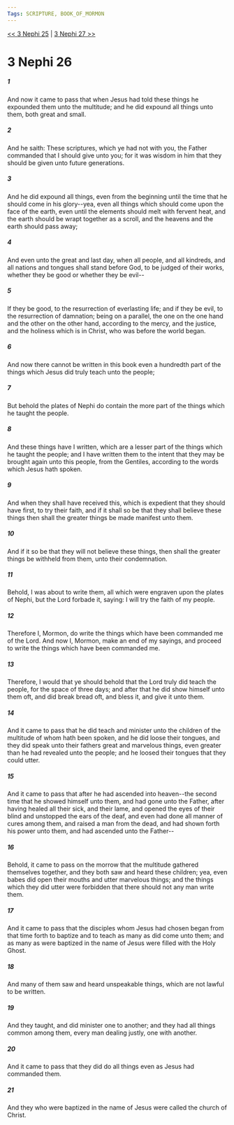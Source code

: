 ```yaml
---
Tags: SCRIPTURE, BOOK_OF_MORMON
---
```


[<< 3 Nephi 25](BOOK_OF_MORMON/11_3_Nephi/3_Nephi_25.md) | [3 Nephi 27 >>](BOOK_OF_MORMON/11_3_Nephi/3_Nephi_27.md)

# 3 Nephi 26

##### 1
 And now it came to pass that when Jesus had told these things he expounded them unto the multitude; and he did expound all things unto them, both great and small.
##### 2
 And he saith: These scriptures, which ye had not with you, the Father commanded that I should give unto you; for it was wisdom in him that they should be given unto future generations.
##### 3
 And he did expound all things, even from the beginning until the time that he should come in his glory--yea, even all things which should come upon the face of the earth, even until the elements should melt with fervent heat, and the earth should be wrapt together as a scroll, and the heavens and the earth should pass away;
##### 4
 And even unto the great and last day, when all people, and all kindreds, and all nations and tongues shall stand before God, to be judged of their works, whether they be good or whether they be evil--
##### 5
 If they be good, to the resurrection of everlasting life; and if they be evil, to the resurrection of damnation; being on a parallel, the one on the one hand and the other on the other hand, according to the mercy, and the justice, and the holiness which is in Christ, who was before the world began.
##### 6
 And now there cannot be written in this book even a hundredth part of the things which Jesus did truly teach unto the people;
##### 7
 But behold the plates of Nephi do contain the more part of the things which he taught the people.
##### 8
 And these things have I written, which are a lesser part of the things which he taught the people; and I have written them to the intent that they may be brought again unto this people, from the Gentiles, according to the words which Jesus hath spoken.
##### 9
 And when they shall have received this, which is expedient that they should have first, to try their faith, and if it shall so be that they shall believe these things then shall the greater things be made manifest unto them.
##### 10
 And if it so be that they will not believe these things, then shall the greater things be withheld from them, unto their condemnation.
##### 11
 Behold, I was about to write them, all which were engraven upon the plates of Nephi, but the Lord forbade it, saying: I will try the faith of my people.
##### 12
 Therefore I, Mormon, do write the things which have been commanded me of the Lord. And now I, Mormon, make an end of my sayings, and proceed to write the things which have been commanded me.
##### 13
 Therefore, I would that ye should behold that the Lord truly did teach the people, for the space of three days; and after that he did show himself unto them oft, and did break bread oft, and bless it, and give it unto them.
##### 14
 And it came to pass that he did teach and minister unto the children of the multitude of whom hath been spoken, and he did loose their tongues, and they did speak unto their fathers great and marvelous things, even greater than he had revealed unto the people; and he loosed their tongues that they could utter.
##### 15
 And it came to pass that after he had ascended into heaven--the second time that he showed himself unto them, and had gone unto the Father, after having healed all their sick, and their lame, and opened the eyes of their blind and unstopped the ears of the deaf, and even had done all manner of cures among them, and raised a man from the dead, and had shown forth his power unto them, and had ascended unto the Father--
##### 16
 Behold, it came to pass on the morrow that the multitude gathered themselves together, and they both saw and heard these children; yea, even babes did open their mouths and utter marvelous things; and the things which they did utter were forbidden that there should not any man write them.
##### 17
 And it came to pass that the disciples whom Jesus had chosen began from that time forth to baptize and to teach as many as did come unto them; and as many as were baptized in the name of Jesus were filled with the Holy Ghost.
##### 18
 And many of them saw and heard unspeakable things, which are not lawful to be written.
##### 19
 And they taught, and did minister one to another; and they had all things common among them, every man dealing justly, one with another.
##### 20
 And it came to pass that they did do all things even as Jesus had commanded them.
##### 21
 And they who were baptized in the name of Jesus were called the church of Christ.
